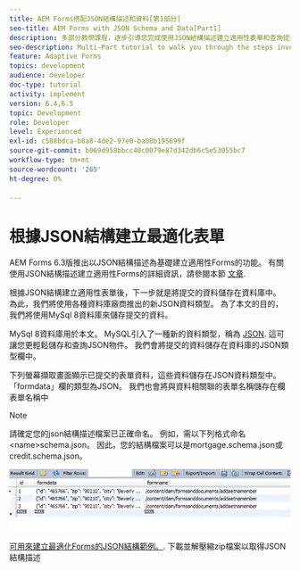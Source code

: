 ```yaml
---
title: AEM Forms搭配JSON結構描述和資料[第1部分]
seo-title: AEM Forms with JSON Schema and Data[Part1]
description: 多部分教學課程，逐步引導您完成使用JSON結構描述建立適用性表單和查詢提交資料的相關步驟。
seo-description: Multi-Part tutorial to walk you through the steps involved in creating Adaptive Form with JSON schema and querying the submitted data.
feature: Adaptive Forms
topics: development
audience: developer
doc-type: tutorial
activity: implement
version: 6.4,6.5
topic: Development
role: Developer
level: Experienced
exl-id: c588bdca-b8a8-4de2-97e0-ba08b195699f
source-git-commit: b069d958bbcc40c0079e87d342db6c5e53055bc7
workflow-type: tm+mt
source-wordcount: '265'
ht-degree: 0%

---
```


# 根據JSON結構建立最適化表單


AEM Forms 6.3版推出以JSON結構描述為基礎建立適用性Forms的功能。 有關使用JSON結構描述建立適用性Forms的詳細資訊，請參閱本節 [文章](https://experienceleague.adobe.com/docs/experience-manager-65/forms/adaptive-forms-advanced-authoring/adaptive-form-json-schema-form-model.html).

根據JSON結構建立適用性表單後，下一步就是將提交的資料儲存在資料庫中。 為此，我們將使用各種資料庫廠商推出的新JSON資料類型。 為了本文的目的，我們將使用MySql 8資料庫來儲存提交的資料。

MySql 8資料庫用於本文。 MySQL引入了一種新的資料類型，稱為 [JSON](https://dev.mysql.com/doc/refman/8.0/en/json.html). 這可讓您更輕鬆儲存和查詢JSON物件。 我們會將提交的資料儲存在資料庫的JSON類型欄中。

下列螢幕擷取畫面顯示已提交的表單資料，這些資料儲存在JSON資料類型中。 「formdata」欄的類型為JSON。 我們也會將與資料相關聯的表單名稱儲存在欄表單名稱中

>[!NOTE]
>
>請確定您的json結構描述檔案已正確命名。 例如，需以下列格式命名 &lt;name>schema.json。 因此，您的結構檔案可以是mortgage.schema.json或credit.schema.json。


![資料儲存](assets/datastored.gif)


[可用來建立最適化Forms的JSON結構範例。](assets/samplejsonschemas.zip). 下載並解壓縮zip檔案以取得JSON結構描述
